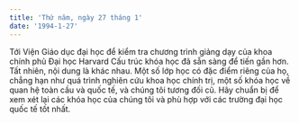 ```yaml
---
title: 'Thứ năm, ngày 27 tháng 1'
date: '1994-1-27'
---
```

Tới Viện Giáo dục đại học để kiểm tra chương trình giảng dạy của khoa chính phủ Đại học Harvard Cấu trúc khóa học đã sẵn sàng để tiến gần hơn. Tất nhiên, nội dung là khác nhau. Một số lớp học có đặc điểm riêng của họ, chẳng hạn như quá trình nghiên cứu khoa học chính trị, một số khóa học về quan hệ toàn cầu và quốc tế, và chúng tôi tương đối cũ. Hãy chuẩn bị để xem xét lại các khóa học của chúng tôi và phù hợp với các trường đại học quốc tế tốt nhất.